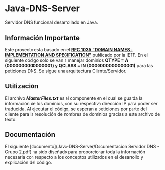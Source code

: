 # Java-DNS-Server
Servidor DNS funcional desarrollado en Java.

## Información Importante
Este proyecto esta basado en el [**RFC 1035 "DOMAIN NAMES - IMPLEMENTATION AND SPECIFICATION"**](https://www.ietf.org/rfc/rfc1035.txt) publicado por la IETF.
En el siguiente código solo se van a manejar dominios **QTYPE = A (0000000000000001) y QCLASS = IN (0000000000000001)** para las peticiones DNS.
Se sigue una arquitectura Cliente/Servidor.

## Utilización
El archivo ***MasterFiles.txt*** es el componente en el cual se guarda la información de los dominios, con su respectiva dirección IP para poder ser traducida. Al ejecutar el código, se esperan a peticiones por parte del cliente para la resolución de nombres de dominios gracias a este archivo de texto.

##  Documentación
El siguiente [documento](Java-DNS-Server/Documentacion Servidor DNS - Grupo 2.pdf) ha sido diseñado para proporcionar toda la información necesaria con respecto a los conceptos utilizados en el desarrollo y explicación del código.
